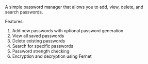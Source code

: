 A simple password manager that allows you to add, view, delete, and search passwords.

Features:
1. Add new passwords with optional password generation
2. View all saved passwords
3. Delete existing passwords
4. Search for specific passwords
5. Password strength checking
6. Encryption and decryption using Fernet